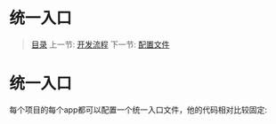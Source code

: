 #  统一入口

   > [目录](<index.md>)
   > 上一节: [开发流程](<1.6.md>)
   > 下一节: [配置文件](<1.8.md>)

   统一入口
   ========

   每个项目的每个app都可以配置一个统一入口文件，他的代码相对比较固定:


   <?php
   //use ZPHP类
   use ZPHP\ZPHP;  

   //定义项目目录 (project的绝对目录)
   $rootPath = dirname(__DIR__);   

   //依赖的ZPHP.php核心文件, 可以把ZPHP放在系统任何目录，然后把文件require进来, 此示例表示ZPHP放在系统的 /home/zphp目录下
   require '/home/zphp' . DIRECTORY_SEPARATOR . 'ZPHP' . DIRECTORY_SEPARATOR . 'ZPHP.php';
   
   //运行ZPHP
   ZPHP::run($rootPath);